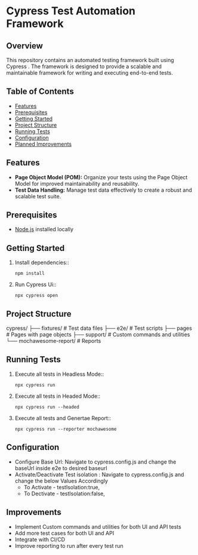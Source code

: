 # Cypress Test Automation Framework

## Overview

This repository contains an automated testing framework built using Cypress . The framework is designed to provide a scalable and maintainable framework for writing and executing end-to-end tests.

## Table of Contents

- [Features](#features)
- [Prerequisites](#prerequisites)
- [Getting Started](#getting-started)
- [Project Structure](#project-structure)
- [Running Tests](#running-tests)
- [Configuration](#configuration)
- [Planned Improvements](#improvements)

## Features

- **Page Object Model (POM):** Organize your tests using the Page Object Model for improved maintainability and reusability.
- **Test Data Handling:** Manage test data effectively to create a robust and scalable test suite.

## Prerequisites

- [Node.js](https://nodejs.org/) installed locally

## Getting Started

1. Install dependencies::

   ```terminal
   npm install

2. Run Cypress Ui::

   ```terminal
   npx cypress open

## Project Structure

cypress/
  ├── fixtures/            # Test data files
  ├── e2e/                 # Test scripts
  ├── pages                # Pages with page objects
  ├── support/             # Custom commands and utilities
  └── mochawesome-report/  # Reports 

## Running Tests

1. Execute all tests in Headless Mode::
     ```terminal
     npx cypress run
2. Execute all tests in Headed Mode::
     ```terminal
     npx cypress run --headed
3. Execute all tests and Genertae Report::
     ```terminal
     npx cypress run --reporter mochawesome

## Configuration

 - Configure Base Url: Navigate to cypress.config.js and change the baseUrl inside e2e to desired baseurl
 - Activate/Deactivate Test isolation : Navigate to cypress.config.js and change the below Values Accordingly
    - To Activate - testIsolation:true,
    - To Dectivate - testIsolation:false,

## Improvements

- Implement Custom commands and utilities for both UI and API tests
- Add more test cases for both UI and API
- Integrate with CI/CD 
- Improve reporting to run after every test run
